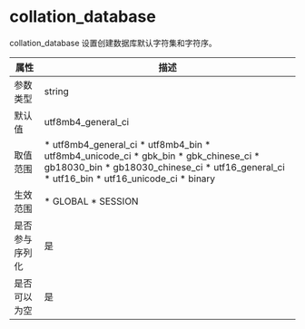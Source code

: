 collation_database 
=======================================

collation_database 设置创建数据库默认字符集和字符序。


| **属性**  |                                                                                                                                                                                                                                                                                               **描述**                                                                                                                                                                                                                                                                                                |
|---------|-----------------------------------------------------------------------------------------------------------------------------------------------------------------------------------------------------------------------------------------------------------------------------------------------------------------------------------------------------------------------------------------------------------------------------------------------------------------------------------------------------------------------------------------------------------------------------------------------------|
| 参数类型    | string                                                                                                                                                                                                                                                                                                                                                                                                                                                                                                                                                                                              |
| 默认值     | utf8mb4_general_ci                                                                                                                                                                                                                                                                                                                                                                                                                                                                                                                                                                                  |
| 取值范围    | * utf8mb4_general_ci   * utf8mb4_bin   * utf8mb4_unicode_ci   * gbk_bin   * gbk_chinese_ci   * gb18030_bin   * gb18030_chinese_ci   * utf16_general_ci   * utf16_bin   * utf16_unicode_ci   * binary    |
| 生效范围    | * GLOBAL   * SESSION                                                                                                                                                                                                                                                                                                                                                                                                                                                                                             |
| 是否参与序列化 | 是                                                                                                                                                                                                                                                                                                                                                                                                                                                                                                                                                                                                   |
| 是否可以为空  | 是                                                                                                                                                                                                                                                                                                                                                                                                                                                                                                                                                                                                   |



